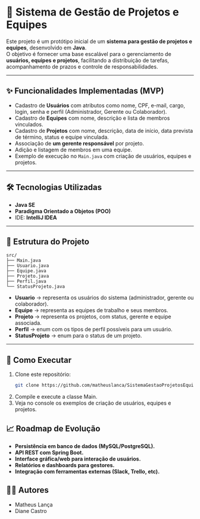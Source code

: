 # 📌 Sistema de Gestão de Projetos e Equipes

Este projeto é um protótipo inicial de um **sistema para gestão de projetos e equipes**, desenvolvido em **Java**.  
O objetivo é fornecer uma base escalável para o gerenciamento de **usuários, equipes e projetos**, facilitando a distribuição de tarefas, acompanhamento de prazos e controle de responsabilidades.

---

## ✨ Funcionalidades Implementadas (MVP)

- Cadastro de **Usuários** com atributos como nome, CPF, e-mail, cargo, login, senha e perfil (Administrador, Gerente ou Colaborador).
- Cadastro de **Equipes** com nome, descrição e lista de membros vinculados.
- Cadastro de **Projetos** com nome, descrição, data de início, data prevista de término, status e equipe vinculada.
- Associação de **um gerente responsável** por projeto.
- Adição e listagem de membros em uma equipe.
- Exemplo de execução no `Main.java` com criação de usuários, equipes e projetos.

---

## 🛠️ Tecnologias Utilizadas

- **Java SE**  
- **Paradigma Orientado a Objetos (POO)**  
- IDE: **IntelliJ IDEA**

---

## 📂 Estrutura do Projeto
```
src/
├── Main.java
├── Usuario.java
├── Equipe.java
├── Projeto.java
├── Perfil.java
└── StatusProjeto.java
```

- **Usuario** → representa os usuários do sistema (administrador, gerente ou colaborador).  
- **Equipe** → representa as equipes de trabalho e seus membros.  
- **Projeto** → representa os projetos, com status, gerente e equipe associada.  
- **Perfil** → enum com os tipos de perfil possíveis para um usuário.  
- **StatusProjeto** → enum para o status de um projeto.  

---

## 🚀 Como Executar

1. Clone este repositório:
   ```bash
   git clone https://github.com/matheuslanca/SistemaGestaoProjetosEquipes.git
2. Compile e execute a classe Main.
3. Veja no console os exemplos de criação de usuários, equipes e projetos.

## 📈 Roadmap de Evolução
- **Persistência em banco de dados (MySQL/PostgreSQL).**
- **API REST com Spring Boot.**
- **Interface gráfica/web para interação de usuários.**
- **Relatórios e dashboards para gestores.**
- **Integração com ferramentas externas (Slack, Trello, etc).**

## 👨‍💻 Autores
- Matheus Lança
- Diane Castro

